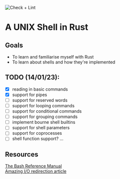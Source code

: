 ![Check + Lint](https://img.shields.io/github/actions/workflow/status/snickeyx/rust_shell/check_and_lint.yml?label=Check%20and%20Lint)
# A UNIX Shell in Rust
## Goals
- To learn and familiarise myself with Rust 
- To learn about shells and how they're implemented 

## TODO (14/01/23):
- [x] reading in basic commands
- [x] support for pipes
- [ ] support for reserved words
- [ ] support for looping commands
- [ ] support for conditional commands
- [ ] support for grouping commands
- [ ] implement bourne shell builtins
- [ ] support for shell parameters 
- [ ] support for coprocesses 
- [ ] shell function support? ...

## Resources
[The Bash Reference Manual](https://www.gnu.org/software/bash/manual/html_node/index.html#SEC_Contents)  
[Amazing I/O redirection article](https://thoughtbot.com/blog/input-output-redirection-in-the-shell)
